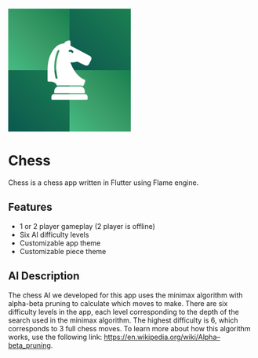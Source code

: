 <a href='https://play.google.com/store/apps/details?id=com.shenmareparas.chess'><img alt='App Icon' src="https://github.com/akm1311/Chess/blob/df7f56b6bda699794e00469e125d000c2f77e2b8/assets/icons/icon.png" width = 250/></a>

# Chess

Chess is a chess app written in Flutter using Flame engine.

## Features

- 1 or 2 player gameplay (2 player is offline)
- Six AI difficulty levels
- Customizable app theme
- Customizable piece theme

## AI Description

The chess AI we developed for this app uses the minimax algorithm with alpha-beta pruning to calculate which moves to make. There are six difficulty levels in the app, each level corresponding to the depth of the search used in the minimax algorithm. The highest difficulty is 6, which corresponds to 3 full chess moves. To learn more about how this algorithm works, use the following link: https://en.wikipedia.org/wiki/Alpha–beta_pruning.
